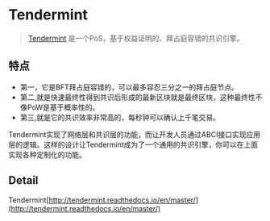 # Tendermint
> [Tendermint](http://tendermint.readthedocs.io/en/master/)
是一个PoS，基于权益证明的、拜占庭容错的共识引擎。

## 特点
* 第一，它是BFT拜占庭容错的，可以最多容忍三分之一的拜占庭节点。
* 第二,就是快速最终性得到共识后形成的最新区块就是最终区块，这种最终性不像PoW是基于概率性的。
* 第三,就是它的共识效率非常高的，每秒钟可以确认上千笔交易。

Tendermint实现了网络层和共识层的功能，而让开发人员通过ABCI接口实现应用层的逻辑。这样的设计让Tendermint成为了一个通用的共识引擎，你可以在上面实现各种定制化的功能。

## Detail
Tendermint[http://tendermint.readthedocs.io/en/master/](http://tendermint.readthedocs.io/en/master/)